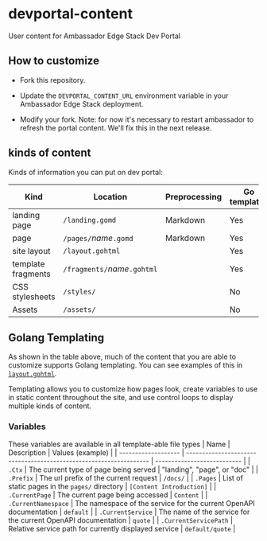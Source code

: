 # devportal-content
User content for Ambassador Edge Stack Dev Portal

## How to customize

- Fork this repository.

- Update the `DEVPORTAL_CONTENT_URL` environment variable in your Ambassador Edge Stack deployment.

- Modify your fork. Note: for now it's necessary to restart ambassador to refresh the portal content. We'll fix this in the next release.

## kinds of content

Kinds of information you can put on dev portal:

| Kind               | Location                       | Preprocessing | Go templates |
|--------------------|--------------------------------|---------------|--------------|
| landing page       | `/landing.gomd`                | Markdown      | Yes          |
| page               | `/pages/`_name_`.gomd`         | Markdown      | Yes          |
| site layout        | `/layout.gohtml`               |               | Yes          |
| template fragments | `/fragments/`_name_`.gohtml`   |               | Yes          |
| CSS stylesheets    | `/styles/`                     |               | No           |
| Assets             | `/assets/`                     |               | No           |

## Golang Templating

As shown in the table above, much of the content that you are able to customize supports Golang templating. You can see examples of this in [`layout.gohtml`](./layout.gohtml).

Templating allows you to customize how pages look, create variables to use in static content throughout the site, and use control loops to display multiple kinds of content.

### Variables
These variables are available in all template-able file types
| Name                  | Description                                                        | Values (example)            |
| -------------------   | ------------------------------------------------------------------ | --------------------------- |
| `.Ctx`                | The current type of page being served                              | "landing", "page", or "doc" |
| `.Prefix`             | The url prefix of the current request                              | `/docs/`                    |
| `.Pages`              | List of static pages in the `pages/` directory                     | `[Content Introduction]`    |
| `.CurrentPage`        | The current page being accessed                                    | `Content`                   |
| `.CurrentNamespace`   | The namespace of the service for the current OpenAPI documentation | `default`                   |
| `.CurrentService`     | The name of the service for the current OpenAPI documentation      | `quote`                     |
| `.CurrentServicePath` | Relative service path for currently displayed service              | `default/quote`             |
